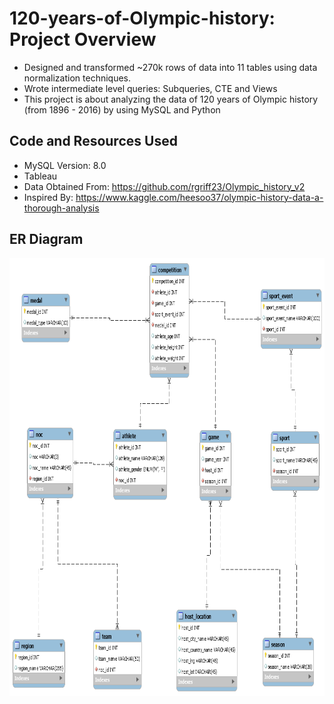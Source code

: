 # 120-years-of-Olympic-history: Project Overview
* Designed and transformed ~270k rows of data into 11 tables using data normalization techniques.
* Wrote intermediate level queries: Subqueries, CTE and Views
* This project is about analyzing the data of 120 years of Olympic history (from 1896 - 2016) by using MySQL and Python


## Code and Resources Used
* MySQL Version:  8.0
* Tableau
* Data Obtained From:  https://github.com/rgriff23/Olympic_history_v2
* Inspired By:  https://www.kaggle.com/heesoo37/olympic-history-data-a-thorough-analysis

## ER Diagram 

<img src="https://github.com/JasonYao3/120-years-of-Olympic-history/blob/master/Olympic%20ER%20Diagram.png" width="800" height="700">




